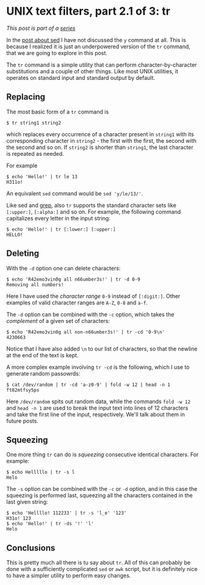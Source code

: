 # UNIX text filters, part 2.1 of 3: tr

*This post is part of a [series](../../series)*

In the [post about sed](../2023-12-03-sed) I have not discussed the
`y` command at all. This is because I realized it is just an
underpowered version of the `tr` command, that we are going to
explore in this post.

The `tr` command is a simple utility that can perform
character-by-character substitutions and a couple of other things.
Like most UNIX utilities, it operates on standard input and standard
output by default.

## Replacing

The most basic form of a `tr` command is

```
$ tr string1 string2
```

which replaces every occurrence of a character present in `string1`
with its corresponding character in `string2` - the first with the
first, the second with the second and so on. If `string2` is shorter
than `string1`, the last character is repeated as needed.

For example

```
$ echo 'Hello!' | tr le 13
H311o!
```

An equivalent `sed` command would be `sed 'y/le/13/'`.

Like sed and [grep](../2023-08-20-grep), also `tr` supports the
standard character sets like `[:upper:]`, `[:alpha:]` and so on.
For example, the following command capitalizes every letter in the
input string:

```
$ echo 'Hello!' | tr [:lower:] [:upper:]
HELLO!
```

## Deleting

With the `-d` option one can delete characters:

```
$ echo 'R42emo3vin0g all n66umber3s!' | tr -d 0-9
Removing all numbers!
```

Here I have used the *character range* `0-9` instead of `[:digit:]`.
Other examples of valid character ranges are `A-Z`, `0-8` and `a-f`.

The `-d` option can be combined with the `-c` option, which takes
the *complement* of a given set of characters:

```
$ echo 'R42emo3vin0g all non-n66umber3s!' | tr -cd '0-9\n'
4230663
```

Notice that I have also added `\n` to our list of
characters, so that the newline at the end of the text is kept.

A more complex example involving `tr -cd` is the following, which
I use to generate random passowrds:

```
$ cat /dev/random | tr -cd 'a-z0-9' | fold -w 12 | head -n 1
ft82mtfsy5ps
```

Here `/dev/random` spits out random data, while the commands
`fold -w 12` and `head -n 1` are used to break the input text into
lines of 12 characters and take the first line of the input,
respectively.  We'll talk about them in future posts.

## Squeezing

One more thing `tr` can do is *squeezing* consecutive identical
characters.  For example:

```
$ echo Helllllo | tr -s l
Helo
```

The `-s` option can be combined with the `-c` or `-d` option, and
in this case the squeezing is performed last, squeezing all the
characters contained in the last given string:

```
$ echo 'Hellllo! 112233' | tr -s 'l_e' '123'
H31o! 123
$ echo 'Hello!' | tr -ds '!' 'l'
Helo
```

## Conclusions

This is pretty much all there is tu say about `tr`. All of this can
probably be done with a sufficiently complicated `sed` or `awk`
script, but it is definitely nice to have a simpler utility to perform
easy changes.
